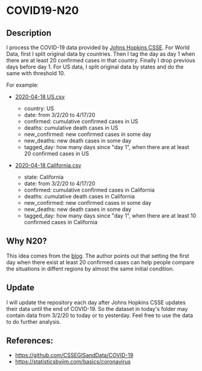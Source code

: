 # COVID19-N20

## Description
I process the COVID-19 data provided by [Johns Hopkins CSSE](https://github.com/CSSEGISandData/COVID-19/tree/master/csse_covid_19_data/csse_covid_19_time_series). For World Data, first I split original data by countries. Then I tag the day as day 1 when there are at least 20 confirmed cases in that country. Finally I drop previous days before day 1. For US data, I split original data by states and do the same with threshold 10.

For example: 
- [2020-04-18 US.csv](https://github.com/secregister01/COVID19-N20/blob/master/DateWorld/2020-04-18/DroppedDay/US.csv)
	- country: US
	- date: from 3/2/20 to 4/17/20
	- confirmed: cumulative confirmed cases in US
	- deaths: cumulative death cases in US
	- new_confirmed: new confirmed cases in some day
	- new_deaths: new death cases in some day
	- tagged_day: how many days since "day 1", when there are at least 20 confirmed cases in US


- [2020-04-18 California.csv](https://github.com/secregister01/COVID19-N20/blob/master/DateUS/2020-04-18/DroppedDay/California.csv)
	- state: California
	- date: from 3/2/20 to 4/17/20
	- confirmed: cumulative confirmed cases in California
	- deaths: cumulative death cases in California
	- new_confirmed: new confirmed cases in some day
	- new_deaths: new death cases in some day
	- tagged_day: how many days since "day 1", when there are at least 10 confirmed cases in California

## Why N20?
This idea comes from the [blog](https://statisticsbyjim.com/basics/coronavirus). The author points out that setting the first day when there exist at least 20 confirmed cases can help people compare the situations in diffent regions by almost the same initial condition.

## Update
I will update the repository each day after Johns Hopkins CSSE updates their data until the end of COVID-19. So the dataset in today's folder may contain data from 3/2/20 to today or to yesterday. Feel free to use the data to do further analysis.


## References:
- https://github.com/CSSEGISandData/COVID-19
- https://statisticsbyjim.com/basics/coronavirus